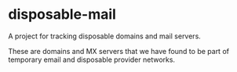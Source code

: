 # disposable-mail
A project for tracking disposable domains and mail servers.

These are domains and MX servers that we have found to be part of temporary email and disposable provider networks.
